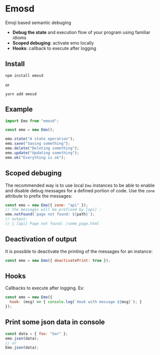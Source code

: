 # Emosd

Emoji based semantic debuging

- **Debug the state** and execution flow of your program using familiar idioms
- **Scoped debuging**: activate emo locally
- **Hooks**: callback to execute after logging

## Install

```
npm install emosd
```
or
```
yarn add emosd
```

## Example

   ```javascript
   import Emo from "emosd";

   const emo = new Emo();

   emo.state("A state operation");
   emo.save("Saving something");
   emo.delete("Deleting something");
   emo.update("Updating something");
   emo.ok("Everything is ok");
   ```

## Scoped debuging

The recommended way is to use local `Emo` instances to be able to enable and disable debug messages for a defined portion of code. Use the `zone` attribute to prefix the messages:

   ```javascript
   const emo = new Emo({ zone: "api" });
   // the messages will be prefixed by [api] :
   emo.notFound(`page not found: ${path}`);
   // output:
   // 🚫 [api] Page not found: /some_page.html
   ```

## Deactivation of output

It is possible to deactivate the printing of the messages for an instance:

   ```javascript
   const emo = new Emo({ deactivatePrint: true });
   ```

## Hooks

Callbacks to execute after logging. Ex:

   ```javascript
   const emo = new Emo({ 
     hook: (msg) => { console.log(`Hook with message ${msg}`); }
   });
   ```

## Print some json data in console

   ```javascript
   const data = { foo: "bar" };
   emo.json(data);
   // or
   Emo.json(data);
   ```